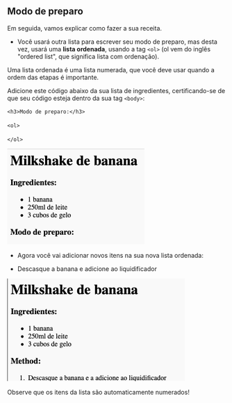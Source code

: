 ## Modo de preparo

Em seguida, vamos explicar como fazer a sua receita.

+ Você usará outra lista para escrever seu modo de preparo, mas desta vez, usará uma **lista ordenada**, usando a tag `<ol>` (ol vem do inglês "ordered list", que significa lista com ordenação).

Uma lista ordenada é uma lista numerada, que você deve usar quando a ordem das etapas é importante.

Adicione este código abaixo da sua lista de ingredientes, certificando-se de que seu código esteja dentro da sua tag `<body>`:

    <h3>Modo de preparo:</h3>
    
    <ol>
    
    </ol>
    

![captura de tela](images/recipe-method.png)

+ Agora você vai adicionar novos itens na sua nova lista ordenada:

    <li>Descasque a banana e adicione ao liquidificador</li>
    

![captura de tela](images/recipe-ol.png)

Observe que os itens da lista são automaticamente numerados!